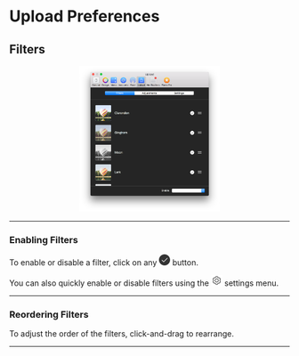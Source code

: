 # Upload Preferences

## Filters

<p style="text-align: center; margin-top: 1em;"><img src="/preferences/assets/upload-filters.png" width="50%" height="50%" /></p>

------ 

### Enabling Filters

To enable or disable a filter, click on any <img src="/preferences/assets/active.png" width="20" height="20" /> button.

You can also quickly enable or disable filters using the <img src="/views/assets/settings.png" width="20" height="20" /> settings menu.

------

### Reordering Filters

To adjust the order of the filters, click-and-drag to rearrange.

------
